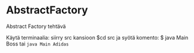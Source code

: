 # AbstractFactory
Abstract Factory tehtävä

Käytä terminaalia:
siirry src kansioon $cd src ja syötä komento:
$ java Main Boss
tai
`java Main Adidas`

